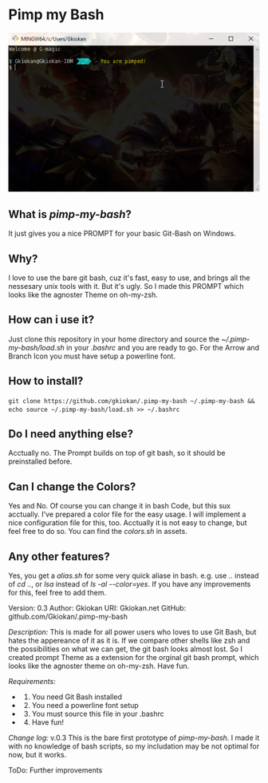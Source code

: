# Pimp my Bash
![Pimp-my-Bash](/pimp-my-bash.png?raw=true ".pimp-my-bash by G")

## What is _pimp-my-bash_?
It just gives you a nice PROMPT for your basic Git-Bash on Windows.


## Why?
I love to use the bare git bash, cuz it's fast, easy to use, and
brings all the nessesary unix tools with it. But it's ugly.
So I made this PROMPT which looks like the agnoster Theme on oh-my-zsh.


## How can i use it?
Just clone this repository in your home directory and source the
_~/.pimp-my-bash/load.sh_ in your _.bashrc_ and you are ready to go.
For the Arrow and Branch Icon you must have setup a powerline font.


## How to install?
`git clone https://github.com/gkiokan/.pimp-my-bash ~/.pimp-my-bash && echo source ~/.pimp-my-bash/load.sh >> ~/.bashrc`

## Do I need anything else?
Acctually no. The Prompt builds on top of git bash, so it should be preinstalled before.


## Can I change the Colors?
Yes and No. Of course you can change it in bash Code, but this sux acctually.
I've prepared a color file for the easy usage. I will implement a nice configuration
file for this, too. Acctually it is not easy to change, but feel free to do so.
You can find the _colors.sh_ in assets.


## Any other features?
Yes, you get a _alias.sh_ for some very quick aliase in bash.
e.g. use _.._ instead of _cd .._, or _lsa_ instead of _ls -al --color=yes_.
If you have any improvements for this, feel free to add them.


 Version: 0.3
 Author: Gkiokan
 URI: Gkiokan.net
 GitHub: github.com/Gkiokan/.pimp-my-bash

 _Description:_
 This is made for all power users who loves to use Git Bash,
 but hates the appereance of it as it is.
 If we compare other shells like zsh and the possibilities on what we can get,
 the git bash looks almost lost. So I created prompt Theme as a extension
 for the orginal git bash prompt, which looks like the agnoster theme on oh-my-zsh.
 Have fun.

 _Requirements:_
 - 1. You need Git Bash installed
 - 2. You need a powerline font setup
 - 3. You must source this file in your .bashrc
 - 4. Have fun!

 _Change log:_
 v.0.3
 This is the bare first prototype of _pimp-my-bash_.
 I made it with no knowledge of bash scripts, so my includation may be not optimal for now, but it works.

 ToDo:
 Further improvements
